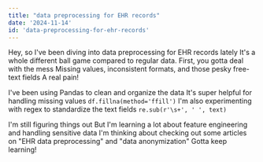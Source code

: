 ```yaml
---
title: "data preprocessing for EHR records"
date: '2024-11-14'
id: 'data-preprocessing-for-ehr-records'
---
```


Hey, so I've been diving into data preprocessing for EHR records lately  It's a whole different ball game compared to regular data.  First, you gotta deal with the mess  Missing values, inconsistent formats, and those pesky free-text fields  A real pain!  

I've been using Pandas to clean and organize the data It's super helpful for handling missing values  `df.fillna(method='ffill')`  I'm also experimenting with regex to standardize the text fields  `re.sub(r'\s+', ' ', text)`  

I'm still figuring things out  But I'm learning a lot about feature engineering and handling sensitive data  I'm thinking about checking out some articles on "EHR data preprocessing" and "data anonymization"  Gotta keep learning!
